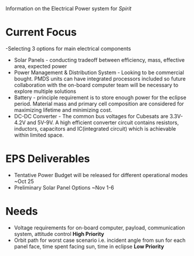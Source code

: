 Information on the Electrical Power system for _Spirit_

# **Current Focus**
-Selecting 3 options for main electrical components 
* Solar Panels - conducting tradeoff between efficiency, mass, effective area, expected power
* Power Management & Distribution System - Looking to be commercial bought. PMDS units can have integrated processors included so future collaboration with the on-board computer team will be necessary to explore multiple solutions
* Battery - principle requirement is to store enough power for the eclipse period. Material mass and primary cell composition are considered for maximizing lifetime and minimizing cost.
* DC-DC Converter - The common bus voltages for Cubesats are 3.3V-4.2V and 5V-9V. A high efficient converter circuit contains resistors, inductors, capacitors and IC(integrated circuit) which is achievable within limited space. 

# **EPS Deliverables**
* Tentative Power Budget will be released for different operational modes ~Oct 25
* Preliminary Solar Panel Options ~Nov 1-6

# **Needs**
* Voltage requirements for on-board computer, payload, communication system, attitude control **High Priority**
* Orbit path for worst case scenario i.e. incident angle from sun for each panel face, time spent facing sun, time in eclipse **Low Priority**
